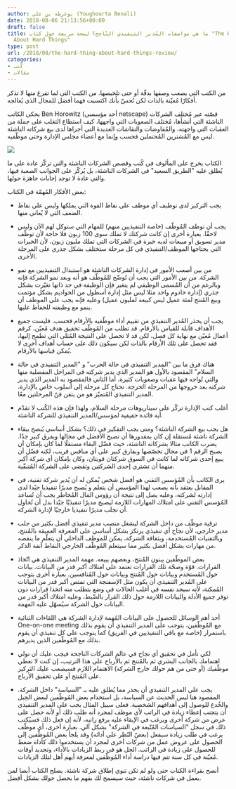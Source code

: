 ```yaml
---
author: يوغرطة بن علي (Youghourta Benali)
date: 2018-08-06 21:13:56+00:00
draft: false
title: ما هي مواصفات المُدير التنفيذي النّاجح؟ لمحة سريعة حول كتاب "The Hard Thing
  About Hard Things"
type: post
url: /2018/08/the-hard-thing-about-hard-things-review/
categories:
- كُتب
- مقالات
---
```


من الكتب التي يصعب وصفها بدقّة أو حتى تلخيصها. من الكتب التي لما تفرغ منها لا تذكر أفكارًا مُعيّنة بالذات لكن تُحسّ بأنك اكتسبت فهما أفضل للمجال الذي يُعالجه.




يحكي الكاتب Ben Horowitz (أحد مؤسسي netscape) قصّته عبر مُختلف الشركات الناشئة التي أنشأها، مُختلف الصعوبات التي واجهها، كيف استطاع التغلب على جملة من العقبات التي واجهته، والمُفاوضات والنقاشات العديدة التي أجراها لدى بيع شركاته الناشئة ليس مع المُشترين المُحتملين فحسب وإنما مع أعضاء مجلس الإدارة وحتى موظّفيه.




[![](http://www.it-scoop.com/wp-content/uploads/2018/08/the-hard-thing-about-hard-things.jpg)
](http://www.it-scoop.com/2018/08/the-hard-thing-about-hard-things-review/the-hard-thing-about-hard-things/)




الكتاب يخرج على المألوف في كُتب وقصص الشركات الناشئة والتي تركّز عادة على ما يُطلق عليه "الطريق السعيد" في الشركات الناشئة، بل يُركّز على الجوانب الصعبة فيها، والتي عادة لا توجد إجابات جاهزة حولها.




بعض الأفكار المُهمّة في الكتاب:




- يجب التركيز لدى توظيف أي موظف على نقاط القوة التي يملكها وليس على نقاط الضعف التي لا يُعاني منها.




- يجب أن توظف المُوظّف (خاصة التنفيذيين منهم) للمهام التي ستوكل لهم الآن وليس لاحقًا. بعبارة أخرى إن كانت شركتك لا تملك سوى 100 زبون فلا حاجة لأن توظّف مدير تسويق أو مبيعات لديه خبرة في الشركات التي تملك مليون زبون، لأن الخبرات التي يحتاجها الموظف/التنفيذي في كل مرحلة ستختلف بشكل جذري على المرحلة الأخرى.




- من بين أصعب الأمور في إدارة الشركات الناشئة هو استبدال التنفيذيين مع نمو الشركة. من بين الأمور التي يجب أن تُوضّح للمُوظّف هو أنه وبعد نمو الشركة فإنه وبالرغم من أن المُسمى الوظيفي لم يتغير فإن الوظيفة في حد ذاتها تغيّرت بشكل جذري (إدارة خادوم واحد مثلا ليس مثل إدارة أسطول من الخواديم بشكل مؤتمت وبيع المُنتج لمئة عميل ليس كبيعه لمليون عميل) وعليه فإنه يجب على الموظف أن ينمو مع وظيفته للحفاظ عليها.




- يجب أن يحذر المُدير التنفيذي من تقييم أداء موظّفيه بالأرقام فحسب. فليست جميع الأهداف قابلة للقياس بالأرقام. قد تطلب من المُوظّف تحقيق هدف مُعيّن، كرقم أعمال مُعيّن مع نهاية كل فصل، لكن قد لا تحصل على النتيجة المُثلى التي تطمح إليها، فقد تحصل على تلك الأرقام بالذات لكن سيكون ذلك على حساب أهداف أخرى لا يُمكن قياسها بالأرقام.




- هناك فرق ما بين "المدير التنفيذي في حالة الحرب" و "المدير التنفيذي في حالة السلام" المقصود بالأول هو المدير الذي يدير شركته في المراحل المفصلية منها والتي تُواجه فيها عقبات وصعوبات كثيرة، أما الثاني فالمقصود به المدير الذي يدير شركته بعد خروجها من المرحلة الحرجة. تحتاج كل مرحلة إلى أسلوب خاص بالإدارة، المدير التنفيذي المُتميّز هو من يتقن فنّ المرحلتين معًا.




- أغلب كتب الإدارة تركّز على سيناريوهات مرحلة السلام، ولهذا فإن هذه الكُتب لا تقدّم أية فائدة حقيقية لمؤسس/المدير التنفيذي للشركة الناشئة.




- هل يجب بيع الشركة الناشئة؟ ومتى يجب التفكير في ذلك؟ بشكل أساسي يُنصح ببقاء الشركة ناشئة مُستقلة إن كان بمقدورها أن تصبح الأفضل في مجالها وبفرق كبير جدًا. يضرب الكاتب مثالا بشركاته الناشئة، حيث فضّل البقاء مستقلًا لما كان بإمكان أن يصبح الرقم 1 في مجال تخصّصها وبفارق كبير على أي منافس قريب، لكنه فضّل أن يبيع إحدى شركاته لما كانت في السوق شركتان قويتان، وكان بإمكان أي شركة أكبر منهما أن تشتري إحدى الشركتين وتقضي على الشركة المُتبقّية.




- يرى الكاتب بأن المُؤسس التقني هو أفضل شخص يُمكن له أن يُدير شركة تقنية، في المقابل يعتقد بأنه يصعب لهذا المؤسس أن يتعلم و يُصبح مديرًا تنفيذيا جيّدا لدى إدارته لشركته، وعليه يصل إلى نتيجة أن رؤوس المال المُخاطر يجب أن تُساعد المُؤسس التقني على امتلاك المهارات اللازمة ليصبح مديرًا تنفيذيّا جيّدا بدل أن تُحاول أن تجلب مديرًا تنفيذيا خارجيًا لإدارة الشركة.




- ترقية موظّف من داخل الشركة ليشغل منصب مدير تنفيذي أفضل بكثير من جلب مدير خارجي، لأن نجاح أي تنفيذي يرتكز بشكل أساسي على المعرفة العميقة بالمُنتج، وبالتقنيات المُستخدمة، وبثقافة الشركة، يمكن للموظف الداخلي أن يتعلّم ما ينقصه من مهارات بشكل أفضل بكثير مما سيتعلم المُوظّف الخارجي النقاط آنفة الذكر.




- بعض الموظّفين يبنون المُنتج، وبعضهم يبيعه. مهمة المدير التنفيذي هي اتّخاذ القرارات. قوّة وصحّة تلك القرارات تعتمد على امتلاك أكبر قدر من البيانات. بيانات حول المُستخدم وبيانات حول المُنتج وبيانات حول المُنافسين. بعبارة أخرى يتوجب على المُدير التنفيذي أن يكون مثل الإسفنجة التي تمتص أكبر قدر من البيانات المُمكنة، لأنه سيجد نفسه في أغلب الحالات في وضع يتطلب منه اتخذا قرارات دون توفر جميع الأدلة والبيانات اللازمة حول ذلك القرار بالضّبط، وعليه امتلاك أكبر قدر من البيانات حول الشركة سيُسهّل عليه المهمة.




- أحد أهم الوسائل للحصول على البيانات المُهمة لإدارة الشركة هي اللقاءات الثنائية One-on-one meeting مع المُوظّفين، يتوجب على المدير التنفيذي أن يقوم بذلك باستمرار (خاصة مع باقي التنفيذيين في الفريق) كما يتوجب على كل تنفيذي أن يقوم بذلك مع المُوظّفين الذين يديرهم.




- لكي تأمل في تحقيق أي نجاح في عالم الشركات الناجحة فيجب عليك أن تولي اهتمامك بالجانب البشري ثم بالمُنتج ثم بالأرباح على هذا الترتيب، إن كنت لا تعطي موظّفيك (أو حتى من هم حولك خارج الشركة) الاهتمام اللازم فسيصعب عليك التركيز على المُنتج أو على تحقيق الأرباح.




- يجب على المدير التنفيذي أن يحذر مما يُطلق عليه بـ "السياسة" داخل الشركة. المقصود هنا ليس الحديث عن السياسة، بل استخدام بعض المُوظّفين لبعض الحِيل والخُدع للوصول إلى أهدافهم الشخصية. فعلى سبيل المثال يجب على المدير التنفيذي أن يتجنب إعطاء زيادة في الراتب لأي موظف لمجرد أنه طلب ذلك أو لأنه حصل على عرض من شركة أخرى ويرغب في الإبقاء عليه برفع راتبه، لأنه إن فعل ذلك فسيُكتب ذلك في سجل "السياسات المُتّبعة في الشركة" بشكل آلي. بعبارة أخرى، أي موظّف يرغب في طلب زيادة سيفعل (بغضّ النّظر على أدائه) وقد يلجأ بعض المُوظّفين إلى الحصول على عروض عمل من شركات أخرى لمجرد أن يستخدموا ذلك كأداة ضغط للحصول على زيادة في الراتب. الحل هو في ربط الزيادات بالأداء، وتحديد أوقات مُعيّنة في كل سنة تتم فيها دراسة أداء المُوظّفين لمعرفة أيهم أهل لتلك الزيادات.




أنصح بقراءة الكتاب حتى ولو لم تكن تنوي إطلاق شركة ناشئة. يصلح الكتاب أيضا لمن يعمل في شركات ناشئة، حيث سيسمح لك بفهم ما يحصل حولك بشكل أفضل.
